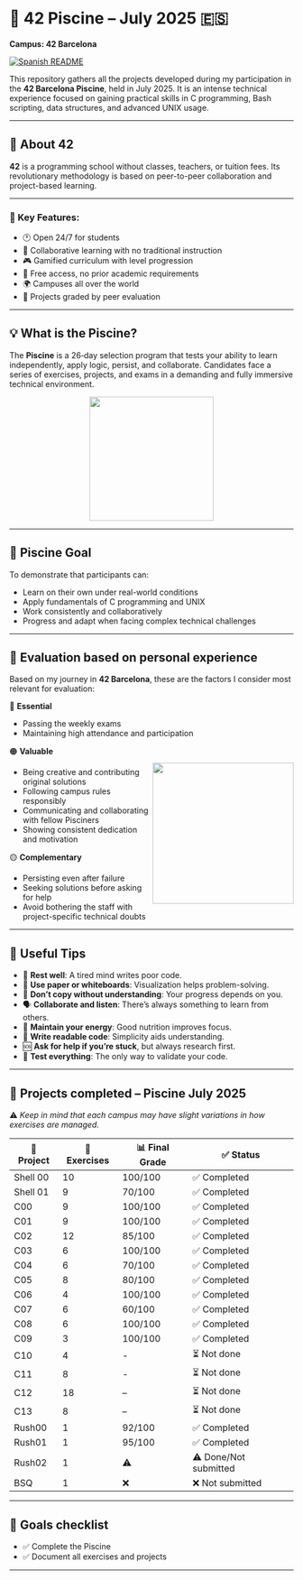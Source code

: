 # 🧠 42 Piscine – July 2025 🇪🇸  
**Campus: 42 Barcelona**

[![Spanish README](https://img.shields.io/badge/🌐%20English-README-blue?style=for-the-badge)](README.md)

This repository gathers all the projects developed during my participation in the **42 Barcelona Piscine**, held in July 2025. It is an intense technical experience focused on gaining practical skills in C programming, Bash scripting, data structures, and advanced UNIX usage.

---

## 📜 About 42

**42** is a programming school without classes, teachers, or tuition fees. Its revolutionary methodology is based on peer-to-peer collaboration and project-based learning.

---

### 🌟 Key Features:

- 🕐 Open 24/7 for students  
- 👥 Collaborative learning with no traditional instruction  
- 🎮 Gamified curriculum with level progression  
- 💸 Free access, no prior academic requirements  
- 🌍 Campuses all over the world  
- 📁 Projects graded by peer evaluation  

---

## 💡 What is the Piscine?

The **Piscine** is a 26‑day selection program that tests your ability to learn independently, apply logic, persist, and collaborate. Candidates face a series of exercises, projects, and exams in a demanding and fully immersive technical environment.

                                                                            
<p align="center">
  <img src="https://github.com/user-attachments/assets/c7c50e99-c4a0-48f0-95be-cac223f3fc52" width="220">
</p>

---

## 🎯 Piscine Goal
 
To demonstrate that participants can:
 
- Learn on their own under real-world conditions  
- Apply fundamentals of C programming and UNIX  
- Work consistently and collaboratively  
- Progress and adapt when facing complex technical challenges  

---

## 📖 Evaluation based on personal experience

Based on my journey in **42 Barcelona**, these are the factors I consider most relevant for evaluation:

🔴 **Essential**  
- Passing the weekly exams  
- Maintaining high attendance and participation  

<img src="https://github.com/user-attachments/assets/87c8311c-6b15-47f0-add1-d402699b3b76"
     width="250"
     align="right"
     style="margin-top:30px;">

🟠 **Valuable**  
- Being creative and contributing original solutions  
- Following campus rules responsibly  
- Communicating and collaborating with fellow Pisciners  
- Showing consistent dedication and motivation  

🟡 **Complementary**  
- Persisting even after failure  
- Seeking solutions before asking for help  
- Avoid bothering the staff with project-specific technical doubts  

---

## 📝 Useful Tips

- 🧠 **Rest well**: A tired mind writes poor code.  
- 📓 **Use paper or whiteboards**: Visualization helps problem-solving.  
- 🚫 **Don’t copy without understanding**: Your progress depends on you.  
- 🗣️ **Collaborate and listen**: There’s always something to learn from others.  
- 🍎 **Maintain your energy**: Good nutrition improves focus.  
- 🧩 **Write readable code**: Simplicity aids understanding.  
- 🆘 **Ask for help if you’re stuck**, but always research first.  
- 🧪 **Test everything**: The only way to validate your code.  

---

## 🏁 Projects completed – Piscine July 2025

⚠️ *Keep in mind that each campus may have slight variations in how exercises are managed.*

| 📁 Project    | 🔢 Exercises | 📊 Final Grade | ✅ Status       |
|---------------|--------------|----------------|----------------|
| Shell 00      | 10           | 100/100        | ✅ Completed    |
| Shell 01      | 9            | 70/100         | ✅ Completed    |
| C00           | 9            | 100/100        | ✅ Completed    |
| C01           | 9            | 100/100        | ✅ Completed    |
| C02           | 12           | 85/100         | ✅ Completed    |
| C03           | 6            | 100/100        | ✅ Completed    |
| C04           | 6            | 70/100         | ✅ Completed    |
| C05           | 8            | 80/100         | ✅ Completed    |
| C06           | 4            | 100/100        | ✅ Completed    |
| C07           | 6            | 60/100         | ✅ Completed    |
| C08           | 6            | 100/100        | ✅ Completed    |
| C09           | 3            | 100/100        | ✅ Completed    |
| C10           | 4            | -              | ⏳ Not done     |
| C11           | 8            | -              | ⏳ Not done     |
| C12           | 18           | –              | ⏳ Not done     |
| C13           | 8            | –              | ⏳ Not done     |
| Rush00        | 1            | 92/100         | ✅ Completed    |
| Rush01        | 1            | 95/100         | ✅ Completed    |
| Rush02        | 1            | ⚠️             | ⚠️ Done/Not submitted |
| BSQ           | 1            | ❌             | ❌ Not submitted |

---

## 📌 Goals checklist

- ✅ Complete the Piscine  
- ✅ Document all exercises and projects  
---
